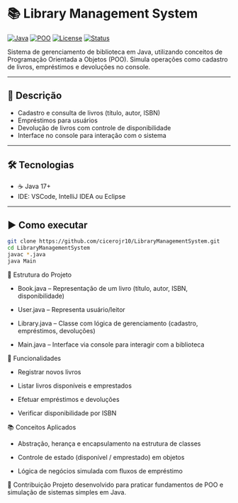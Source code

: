 # 📚 Library Management System

[![Java](https://img.shields.io/badge/Java-17+-red?logo=java&logoColor=white)]()
[![POO](https://img.shields.io/badge/POO-Orientado%20a%20Objetos-blueviolet)]()
[![License](https://img.shields.io/badge/license-MIT-green.svg)](LICENSE)
[![Status](https://img.shields.io/badge/status-Concluído-brightgreen)]()

Sistema de gerenciamento de biblioteca em Java, utilizando conceitos de Programação Orientada a Objetos (POO). Simula operações como cadastro de livros, empréstimos e devoluções no console.

---

## 🧱 Descrição

- Cadastro e consulta de livros (título, autor, ISBN)
- Empréstimos para usuários
- Devolução de livros com controle de disponibilidade
- Interface no console para interação com o sistema

---

## 🛠 Tecnologias

- ☕ Java 17+
- IDE: VSCode, IntelliJ IDEA ou Eclipse

---

## ▶️ Como executar

```bash
git clone https://github.com/cicerojr10/LibraryManagementSystem.git
cd LibraryManagementSystem
javac *.java
java Main
```


📌 Estrutura do Projeto
- Book.java – Representação de um livro (título, autor, ISBN, disponibilidade)

- User.java – Representa usuário/leitor

- Library.java – Classe com lógica de gerenciamento (cadastro, empréstimos, devoluções)

- Main.java – Interface via console para interagir com a biblioteca

🧠 Funcionalidades
- Registrar novos livros

- Listar livros disponíveis e emprestados

- Efetuar empréstimos e devoluções

- Verificar disponibilidade por ISBN

📚 Conceitos Aplicados
- Abstração, herança e encapsulamento na estrutura de classes

- Controle de estado (disponível / emprestado) em objetos

- Lógica de negócios simulada com fluxos de empréstimo

🤝 Contribuição
Projeto desenvolvido para praticar fundamentos de POO e simulação de sistemas simples em Java.
